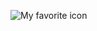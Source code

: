 ![My favorite icon](https://upload.wikimedia.org/wikipedia/commons/thumb/1/11/X_from_Nexus_logo.svg/1024px-X_from_Nexus_logo.svg.png) 

